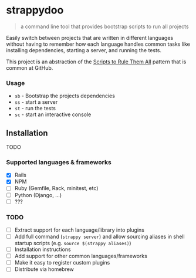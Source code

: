 # strappydoo

> a command line tool that provides bootstrap scripts to run all projects

Easily switch between projects that are written in different languages without having to remember how each language handles common tasks like installing dependencies, starting a server, and running the tests.

This project is an abstraction of the [Scripts to Rule Them All](https://githubengineering.com/scripts-to-rule-them-all/) pattern that is common at GitHub.

### Usage

- `sb` - Bootstrap the projects dependencies
- `ss` - start a server
- `st` - run the tests
- `sc` - start an interactive console

## Installation

TODO

### Supported languages & frameworks

- [x] Rails
- [x] NPM
- [ ] Ruby (Gemfile, Rack, minitest, etc)
- [ ] Python (Django, …)
- [ ] ???

### TODO

- [ ] Extract support for each language/library into plugins
- [ ] Add full command (`strappy server`) and allow sourcing aliases in shell startup scripts (e.g. `source $(strappy aliases)`)
- [ ] Installation instructions
- [ ] Add support for other common languages/frameworks
- [ ] Make it easy to register custom plugins
- [ ] Distribute via homebrew
